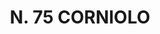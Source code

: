 ---
title: "N. 75 CORNIOLO"
plant-name: "N. 75"
plant-number: "075"
plant-img1: "/assets/img/plant075_verso.jpg"
plant-img2: "/assets/img/plant075.jpg"
plant-xml: "/assets/xml/plant075.xml"
plant-title: "N. 75 CORNIOLO"
plant-taxon-link: ""
plant-taxon-content: ""
layout: single-xml
---